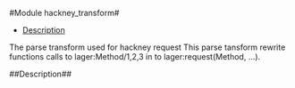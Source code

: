 

#Module hackney_transform#
* [Description](#description)


The parse transform used for hackney request
This parse tansform rewrite functions calls to lager:Method/1,2,3 in
to lager:request(Method, ...).

<a name="description"></a>

##Description##
 